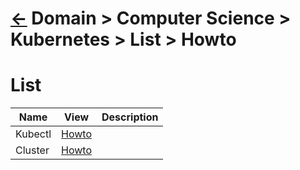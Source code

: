 <head><link rel="stylesheet" href="../../../../md.css"/><script src="../../../../md.js"></script></head>

[//]: #(Reference)
[Repo_Readme]:  ./README.md

# [&larr;][Back_Readme] Domain > Computer Science > Kubernetes > List > Howto


# List
|Name|View|Description|
|--|--|--|
|Kubectl|[Howto][Kubectl_Howto]|
|Cluster|[Howto][Cluster_Howto]|
<br>





[//]: #(Reference)
[Back_Readme]:           ../readme.md         "Home"

[Kubectl_Howto]: ../howto/kubectl_howto (Howto > Kubectl)
[Cluster_Howto]: ../howto/cluster_howto (Howto > Kubectl)

